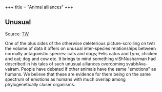 +++
title = "Animal alliances"
+++

## Unusual
Source: [TW](https://x.com/blog_supplement/status/1847143161824702549)

One of the plus sides of the otherwise deleterious picture-scrolling on twtr the volume of data it offers on unusual inter-species relationships between normally antagonistic species: cats and dogs; Felis catus and Lynx, chicken and cat; dog and cow etc. It brings to mind something viShNusharman had described in his tales of such unusual alliances overcoming svabhAva-vairam. People have debated if other animals have the same "emotions" as humans. We believe that these are evidence for them being on the same spectrum of emotions as humans with much overlap among phylogenetically closer organisms.
